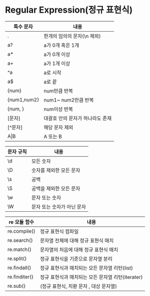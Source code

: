 # Regular Expression(정규 표현식)
|특수 문자|내용|
|------|---|
|.|한개의 임의의 문자(\n 제외)|
|a?|a가 0개 혹은 1개|
|a\*|a가 0개 이상|
|a+|a가 1개 이상|
|^a|a로 시작|
|a$|a로 끝|
|{num}|num만큼 반복|
|{num1,num2}|num1~ num2만큼 반복|
|{num, }|num이상 반복|
|[문자]|대괄호 안의 문자가 하나라도 존재|
|[^문자]|해당 문자 제외|
|A\|B|A 또는 B|

|문자 규칙|내용|
|------|---|
|\d|모든 숫자|
|\D|숫자를 제외한 모든 문자|
|\s|공백|
|\S|공백을 제외한 모든 문자|
|\w|문자 또는 숫자|
|\W|문자 또는 숫자가 아닌 문자|

|re 모듈 함수|내용|
|------|---|
|re.compile()|정규 표현식 컴파일|
|re.search()|문자열 전체에 대해 정규 표현식 매치|
|re.match()|문자열의 처음에 대해 정규 표현식 매치|
|re.split()|정규 표현식을 기준으로 문자열 분리|
|re.findall()|정규 표현식과 매치되는 모든 문자열 리턴(list)|
|re.finditer()|정규 표현식과 매치되는 모든 문자열 리턴(iterater)|
|re.sub()|(정규 표현식, 치환 문자 , 대상 문자열)|
